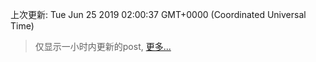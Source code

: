 
  
 上次更新: Tue Jun 25 2019 02:00:37 GMT+0000 (Coordinated Universal Time) 

 > 仅显示一小时内更新的post, [更多...](screenshots/)
  